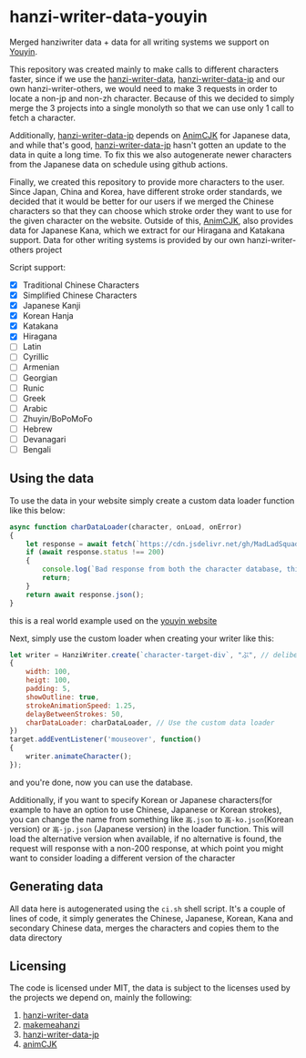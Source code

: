# hanzi-writer-data-youyin
Merged hanziwriter data + data for all writing systems we support on [Youyin](https://youyin.madladsquad.com/). 

This repository was created mainly to make calls to different characters faster, since if we use the 
[hanzi-writer-data](https://github.com/chanind/hanzi-writer-data), 
[hanzi-writer-data-jp](https://github.com/chanind/hanzi-writer-data-jp) and our own hanzi-writer-others, we would need to make 3
requests in order to locate a non-jp and non-zh character. Because of this we decided to simply merge the 3 projects into a
single monolyth so that we can use only 1 call to fetch a character. 

Additionally, [hanzi-writer-data-jp](https://github.com/chanind/hanzi-writer-data-jp) depends on 
[AnimCJK](https://github.com/parsimonhi/animCJK) for Japanese data, and while that's good, 
[hanzi-writer-data-jp](https://github.com/chanind/hanzi-writer-data-jp) hasn't gotten an update to the data in quite a long time.
To fix this we also autogenerate newer characters from the Japanese data on schedule using github actions. 

Finally, we created this repository to provide more characters to the user. Since Japan, China and Korea,
have different stroke order standards, we decided that it would be better for our users if we merged the Chinese characters so that
they can choose which stroke order they want to use for the given character on the website. Outside of this,
[AnimCJK](https://github.com/parsimonhi/animCJK), also provides data for Japanese Kana, which we extract for our Hiragana and
Katakana support. Data for other writing systems is provided by our own hanzi-writer-others project

Script support:
- [X] Traditional Chinese Characters
- [X] Simplified Chinese Characters
- [X] Japanese Kanji
- [X] Korean Hanja
- [X] Katakana
- [X] Hiragana
- [ ] Latin
- [ ] Cyrillic
- [ ] Armenian
- [ ] Georgian
- [ ] Runic
- [ ] Greek
- [ ] Arabic
- [ ] Zhuyin/BoPoMoFo
- [ ] Hebrew
- [ ] Devanagari
- [ ] Bengali

## Using the data
To use the data in your website simply create a custom data loader function like this below:
```js
async function charDataLoader(character, onLoad, onError)
{
    let response = await fetch(`https://cdn.jsdelivr.net/gh/MadLadSquad/hanzi-writer-data-youyin@latest/data/${character}.json`)
    if (await response.status !== 200)
    {
        console.log(`Bad response from both the character database, this is mainly caused by missing characters. Response code: ${response.status}`);
        return;
    }
    return await response.json();
}
```
this is a real world example used on the [youyin website](https://github.com/MadLadSquad/YouyinWeb)

Next, simply use the custom loader when creating your writer like this:
```js
let writer = HanziWriter.create(`character-target-div`, "ぷ", // deliberately use a Japanese Kana here
{
    width: 100,
    heigt: 100,
    padding: 5,
    showOutline: true,
    strokeAnimationSpeed: 1.25,
    delayBetweenStrokes: 50,
    charDataLoader: charDataLoader, // Use the custom data loader
})
target.addEventListener('mouseover', function() 
{
    writer.animateCharacter();
});
```
and you're done, now you can use the database.

Additionally, if you want to specify Korean or Japanese characters(for example to have an option to use Chinese, Japanese or 
Korean strokes), you can change the name from something like `高.json` to `高-ko.json`(Korean version) or `高-jp.json`
(Japanese version) in the loader function. This will load the alternative version when available, if no alternative is found,
the request will response with a non-200 response, at which point you might want to consider loading a different version of the
character

## Generating data
All data here is autogenerated using the `ci.sh` shell script. It's a couple of lines of code, it simply generates the Chinese,
Japanese, Korean, Kana and secondary Chinese data, merges the characters and copies them to the data directory

## Licensing
The code is licensed under MIT, the data is subject to the licenses used by the projects we depend on, mainly the following:
1. [hanzi-writer-data](https://github.com/chanind/hanzi-writer-data)
1. [makemeahanzi](https://github.com/skishore/makemeahanzi)
1. [hanzi-writer-data-jp](https://github.com/chanind/hanzi-writer-data-jp)
1. [animCJK](https://github.com/parsimonhi/animCJK)

